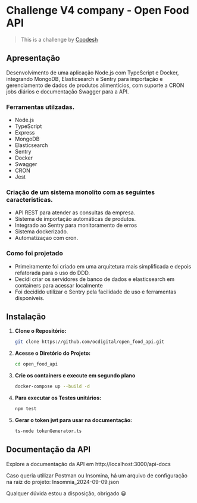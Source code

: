 
# Challenge V4 company - Open Food API

>  This is a challenge by [Coodesh](https://coodesh.com/)


## Apresentação

Desenvolvimento de uma aplicação Node.js com TypeScript e Docker, integrando MongoDB, Elasticsearch e Sentry para importação e gerenciamento de dados de produtos alimentícios, com suporte a CRON jobs diários e documentação Swagger para a API.

### Ferramentas utilzadas.
* Node.js
* TypeScript
* Express
* MongoDB
* Elasticsearch
* Sentry
* Docker
* Swagger
* CRON
* Jest

### Criação de um sistema monolíto com as seguintes caracteristicas.
* API REST para atender as consultas da empresa.
* Sistema de importação automáticas de produtos.
* Integrado ao Sentry para monitoramento de erros
* Sistema dockerizado.
* Automatizaçao com cron.

### Como foi projetado
* Primeiramente foi criado em uma arquitetura mais simplificada e depois refatorada para o uso do DDD.
* Decidi criar os servidores de banco de dados e elasticsearch em containers para acessar localmente
* Foi decidido utilizar o Sentry pela facilidade de uso e ferramentas disponíveis.



## Instalação

1. **Clone o Repositório:**
    ```bash
    git clone https://github.com/ocdigital/open_food_api.git
    ```

2. **Acesse o Diretório do Projeto:**
    ```bash
    cd open_food_api
    ```

3. **Crie os containers e execute em segundo plano**
    ```bash
    docker-compose up --build -d

    ```

7. **Para executar os Testes unitários:**
    ```bash
    npm test
    ```

7. **Gerar o token jwt para usar na documentação:**
    ```bash
    ts-node tokenGenerator.ts
    ```

## Documentação da API

Explore a documentação da API em http://localhost:3000/api-docs

Caso queria utilizar Postman ou Insomina, há um arquivo de configuração na raiz do projeto: Insomnia_2024-09-09.json


Qualquer dúvida estou a disposição, obrigado 😀
